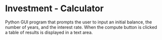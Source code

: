 # Investment - Calculator
Python GUI program that prompts the user to input an initial balance, the number of years, and the interest rate. When the compute button is clicked a table of results is displayed in a text area.

